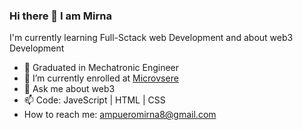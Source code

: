 ### Hi there 👋 I am Mirna

I'm currently learning Full-Sctack web Development and about web3 Development 
- 🔭 Graduated in Mechatronic Engineer
- 🌱 I’m currently enrolled at [Microvsere](https://www.microverse.org/es/desarrollo-web-full-stack?utm_source=google&utm_medium=paid&utm_campaign=google&utm_term=text&utm_content=performance&gclid=CjwKCAiAheacBhB8EiwAItVO2xm-VvL6IpYf9JXYWeDbVcJWc3L7rqC4okzqBaKbsNC3iHTqGfZ-bRoC8PAQAvD_BwE)
- 💬 Ask me about web3 
- 📫 Code: JaveScript | HTML | CSS 
-  How to reach me: ampueromirna8@gmail.com

